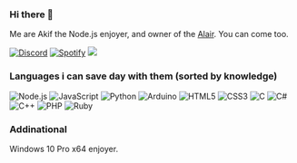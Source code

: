 ### Hi there 👋
Me are Akif the Node.js enjoyer, and owner of the [Alair](https://discord.gg/9cBnKmjzvH). You can come too.

[![Discord](https://akif9748.github.io/badges/discord.svg)](https://discord.com/users/539506680140922890/)
[![Spotify](https://akif9748.github.io/badges/spotify.svg)](https://open.spotify.com/user/gnpi4usat569rdcxzezm43vi6?si=d73717fcebc14f1f)
![](https://komarev.com/ghpvc/?username=Akif9748)

### Languages i can save day with them (sorted by knowledge)
![Node.js](https://akif9748.github.io/badges/node.svg)
![JavaScript](https://img.shields.io/badge/javascript-%23323330.svg?style=for-the-badge&logo=javascript&logoColor=%23F7DF1E)
![Python](https://akif9748.github.io/badges/python.svg)
![Arduino](https://akif9748.github.io/badges/arduino.svg)
![HTML5](https://akif9748.github.io/badges/html5.svg)
![CSS3](https://akif9748.github.io/badges/css3.svg)
![C](https://akif9748.github.io/badges/c.svg)
![C#](https://akif9748.github.io/badges/csharp.svg)
![C++](https://akif9748.github.io/badges/cpp.svg) 
![PHP](https://akif9748.github.io/badges/php.svg)
![Ruby](https://akif9748.github.io/badges/ruby.svg)

### Addinational
Windows 10 Pro x64 enjoyer.
